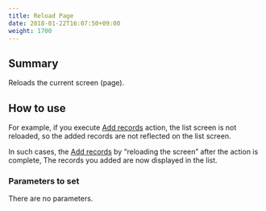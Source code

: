 ```yaml
---
title: Reload Page
date: 2018-01-22T16:07:50+09:00
weight: 1700
---
```

## Summary

Reloads the current screen (page).

## How to use

For example, if you execute [Add records](../../record/insert_record) action, the list screen is not reloaded, so the added records are not reflected on the list screen.

In such cases, the [Add records](../../record/insert_record) by “reloading the screen” after the action is complete, The records you added are now displayed in the list.

### Parameters to set

There are no parameters.
